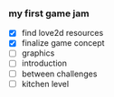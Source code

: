 ### my first game jam

- [x] find love2d resources
- [x] finalize game concept
- [ ] graphics
- [ ] introduction
- [ ] between challenges
- [ ] kitchen level
